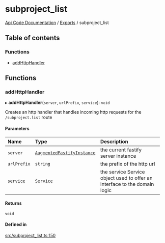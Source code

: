 # subproject\_list
 
[Api Code Documentation](../README.md) / [Exports](../modules.md) / subproject\_list

## Table of contents

### Functions

- [addHttpHandler](subproject_list.md#addhttphandler)

## Functions

### addHttpHandler

▸ **addHttpHandler**(`server`, `urlPrefix`, `service`): `void`

Creates an http handler that handles incoming http requests for the `/subproject.list` route

#### Parameters

| Name | Type | Description |
| :------ | :------ | :------ |
| `server` | [`AugmentedFastifyInstance`](../interfaces/types.AugmentedFastifyInstance.md) | the current fastify server instance |
| `urlPrefix` | `string` | the prefix of the http url |
| `service` | `Service` | the service Service object used to offer an interface to the domain logic |

#### Returns

`void`

#### Defined in

[src/subproject_list.ts:150](https://github.com/openkfw/TruBudget/blob/26ade46/api/src/subproject_list.ts#L150)
